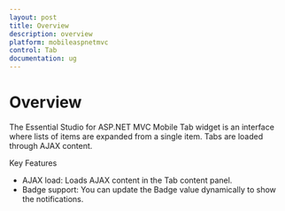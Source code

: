 ```yaml
---
layout: post
title: Overview
description: overview
platform: mobileaspnetmvc
control: Tab
documentation: ug
---
```


# Overview

The Essential Studio for ASP.NET MVC Mobile Tab widget is an interface where lists of items are expanded from a single item. Tabs are loaded through AJAX content.

Key Features

* AJAX load: Loads AJAX content in the Tab content panel.
* Badge support: You can update the Badge value dynamically to show the notifications.



